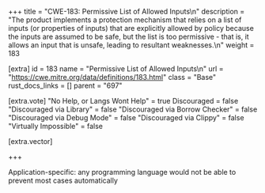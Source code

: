 +++
title = "CWE-183: Permissive List of Allowed Inputs\n"
description = "The product implements a protection mechanism that relies on a list of inputs (or properties of inputs) that are explicitly allowed by policy because the inputs are assumed to be safe, but the list is too permissive - that is, it allows an input that is unsafe, leading to resultant weaknesses.\n"
weight = 183

[extra]
id = 183
name = "Permissive List of Allowed Inputs\n"
url = "https://cwe.mitre.org/data/definitions/183.html"
class = "Base"
rust_docs_links = []
parent = "697"

[extra.vote]
"No Help, or Langs Wont Help" = true
Discouraged = false
"Discouraged via Library" = false
"Discouraged via Borrow Checker" = false
"Discouraged via Debug Mode" = false
"Discouraged via Clippy" = false
"Virtually Impossible" = false

[extra.vector]

+++

Application-specific: any programming language would not be able to prevent most cases automatically